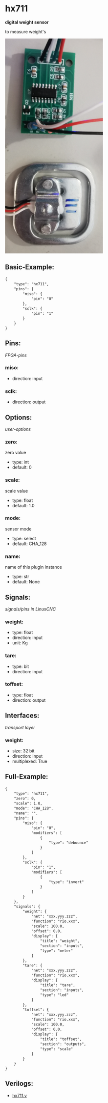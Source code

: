# hx711
**digital weight sensor**

to measure weight's


![image.png](image.png)

## Basic-Example:
```
{
    "type": "hx711",
    "pins": {
        "miso": {
            "pin": "0"
        },
        "sclk": {
            "pin": "1"
        }
    }
}
```

## Pins:
*FPGA-pins*
### miso:

 * direction: input

### sclk:

 * direction: output


## Options:
*user-options*
### zero:
zero value

 * type: int
 * default: 0

### scale:
scale value

 * type: float
 * default: 1.0

### mode:
sensor mode

 * type: select
 * default: CHA_128

### name:
name of this plugin instance

 * type: str
 * default: None


## Signals:
*signals/pins in LinuxCNC*
### weight:

 * type: float
 * direction: input
 * unit: Kg

### tare:

 * type: bit
 * direction: input

### toffset:

 * type: float
 * direction: output


## Interfaces:
*transport layer*
### weight:

 * size: 32 bit
 * direction: input
 * multiplexed: True


## Full-Example:
```
{
    "type": "hx711",
    "zero": 0,
    "scale": 1.0,
    "mode": "CHA_128",
    "name": "",
    "pins": {
        "miso": {
            "pin": "0",
            "modifiers": [
                {
                    "type": "debounce"
                }
            ]
        },
        "sclk": {
            "pin": "1",
            "modifiers": [
                {
                    "type": "invert"
                }
            ]
        }
    },
    "signals": {
        "weight": {
            "net": "xxx.yyy.zzz",
            "function": "rio.xxx",
            "scale": 100.0,
            "offset": 0.0,
            "display": {
                "title": "weight",
                "section": "inputs",
                "type": "meter"
            }
        },
        "tare": {
            "net": "xxx.yyy.zzz",
            "function": "rio.xxx",
            "display": {
                "title": "tare",
                "section": "inputs",
                "type": "led"
            }
        },
        "toffset": {
            "net": "xxx.yyy.zzz",
            "function": "rio.xxx",
            "scale": 100.0,
            "offset": 0.0,
            "display": {
                "title": "toffset",
                "section": "outputs",
                "type": "scale"
            }
        }
    }
}
```

## Verilogs:
 * [hx711.v](hx711.v)
